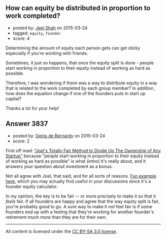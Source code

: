 ## How can equity be distributed in proportion to work completed?

- posted by: [Jeel Shah](https://stackexchange.com/users/347193/jeel-shah) on 2015-03-24
- tagged: `equity`, `founder`
- score: 4

Determining the amount of equity each person gets can get sticky especially if you're working with friends. 

Sometimes, it just so happens, that once the equity split is done - people start working in proportion to their equity instead of working as hard as possible. 

Therefore, I was wondering if there was a way to distribute equity in a way that is related to the work completed by each group member? In addition, how does the equation change if one of the founders puts in start up capital?

Thanks a lot for your help!


## Answer 3837

- posted by: [Denis de Bernardy](https://stackexchange.com/users/182468/denis-de-bernardy) on 2015-03-24
- score: 2

First off read: ["Joel's Totally Fair Method to Divide Up The Ownership of Any Startup"](https://startups.stackexchange.com/questions/1885/how-much-equity-should-a-partner-with-a-short-term-commitment-be-entitled-to/1886#1886) because "people start working in proportion to their equity instead of working as hard as possible" is what (imho) it's really about, and it answers your question about investment as a bonus.

Not all agree with Joel, that said, and for all sorts of reasons. [Fun example here](http://foundrs.com), which you may actually find useful in your discussions since it's a founder equity calculator.

In my opinion, the key is to be fair -- or more precisely to make it so that it *feels* fair. If all founders are happy and agree that the way equity split is fair, you're probably good to go. A sure way to make it *not* feel fair is if some founders end up with a feeling that they're working for another founder's retirement much more than they are for their own.



---

All content is licensed under the [CC BY-SA 3.0 license](https://creativecommons.org/licenses/by-sa/3.0/).
